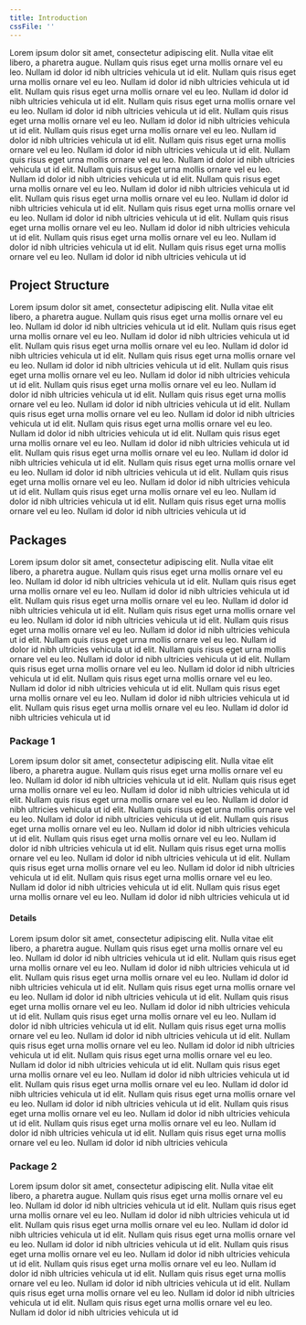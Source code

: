```yaml
---
title: Introduction
cssFile: ''
---
```


Lorem ipsum dolor sit amet, consectetur adipiscing elit. Nulla vitae elit libero, a pharetra augue. Nullam quis risus eget urna mollis ornare vel eu leo. Nullam id dolor id nibh ultricies vehicula ut id elit. Nullam quis risus eget urna mollis ornare vel eu leo. Nullam id dolor id nibh ultricies vehicula ut id elit. Nullam quis risus eget urna mollis ornare vel eu leo. Nullam id dolor id nibh ultricies vehicula ut id elit. Nullam quis risus eget urna mollis ornare vel eu leo. Nullam id dolor id nibh ultricies vehicula ut id elit. Nullam quis risus eget urna mollis ornare vel eu leo. Nullam id dolor id nibh ultricies vehicula ut id elit. Nullam quis risus eget urna mollis ornare vel eu leo. Nullam id dolor id nibh ultricies vehicula ut id elit. Nullam quis risus eget urna mollis ornare vel eu leo. Nullam id dolor id nibh ultricies vehicula ut id elit. Nullam quis risus eget urna mollis ornare vel eu leo. Nullam id dolor id nibh ultricies vehicula ut id elit. Nullam quis risus eget urna mollis ornare vel eu leo. Nullam id dolor id nibh ultricies vehicula ut id elit. Nullam quis risus eget urna mollis ornare vel eu leo. Nullam id dolor id nibh ultricies vehicula ut id elit. Nullam quis risus eget urna mollis ornare vel eu leo. Nullam id dolor id nibh ultricies vehicula ut id elit. Nullam quis risus eget urna mollis ornare vel eu leo. Nullam id dolor id nibh ultricies vehicula ut id elit. Nullam quis risus eget urna mollis ornare vel eu leo. Nullam id dolor id nibh ultricies vehicula ut id elit. Nullam quis risus eget urna mollis ornare vel eu leo. Nullam id dolor id nibh ultricies vehicula ut id elit. Nullam quis risus eget urna mollis ornare vel eu leo. Nullam id dolor id nibh ultricies vehicula ut id

## Project Structure

Lorem ipsum dolor sit amet, consectetur adipiscing elit. Nulla vitae elit libero, a pharetra augue. Nullam quis risus eget urna mollis ornare vel eu leo. Nullam id dolor id nibh ultricies vehicula ut id elit. Nullam quis risus eget urna mollis ornare vel eu leo. Nullam id dolor id nibh ultricies vehicula ut id elit. Nullam quis risus eget urna mollis ornare vel eu leo. Nullam id dolor id nibh ultricies vehicula ut id elit. Nullam quis risus eget urna mollis ornare vel eu leo. Nullam id dolor id nibh ultricies vehicula ut id elit. Nullam quis risus eget urna mollis ornare vel eu leo. Nullam id dolor id nibh ultricies vehicula ut id elit. Nullam quis risus eget urna mollis ornare vel eu leo. Nullam id dolor id nibh ultricies vehicula ut id elit. Nullam quis risus eget urna mollis ornare vel eu leo. Nullam id dolor id nibh ultricies vehicula ut id elit. Nullam quis risus eget urna mollis ornare vel eu leo. Nullam id dolor id nibh ultricies vehicula ut id elit. Nullam quis risus eget urna mollis ornare vel eu leo. Nullam id dolor id nibh ultricies vehicula ut id elit. Nullam quis risus eget urna mollis ornare vel eu leo. Nullam id dolor id nibh ultricies vehicula ut id elit. Nullam quis risus eget urna mollis ornare vel eu leo. Nullam id dolor id nibh ultricies vehicula ut id elit. Nullam quis risus eget urna mollis ornare vel eu leo. Nullam id dolor id nibh ultricies vehicula ut id elit. Nullam quis risus eget urna mollis ornare vel eu leo. Nullam id dolor id nibh ultricies vehicula ut id elit. Nullam quis risus eget urna mollis ornare vel eu leo. Nullam id dolor id nibh ultricies vehicula ut id elit. Nullam quis risus eget urna mollis ornare vel eu leo. Nullam id dolor id nibh ultricies vehicula ut id

## Packages

Lorem ipsum dolor sit amet, consectetur adipiscing elit. Nulla vitae elit libero, a pharetra augue. Nullam quis risus eget urna mollis ornare vel eu leo. Nullam id dolor id nibh ultricies vehicula ut id elit. Nullam quis risus eget urna mollis ornare vel eu leo. Nullam id dolor id nibh ultricies vehicula ut id elit. Nullam quis risus eget urna mollis ornare vel eu leo. Nullam id dolor id nibh ultricies vehicula ut id elit. Nullam quis risus eget urna mollis ornare vel eu leo. Nullam id dolor id nibh ultricies vehicula ut id elit. Nullam quis risus eget urna mollis ornare vel eu leo. Nullam id dolor id nibh ultricies vehicula ut id elit. Nullam quis risus eget urna mollis ornare vel eu leo. Nullam id dolor id nibh ultricies vehicula ut id elit. Nullam quis risus eget urna mollis ornare vel eu leo. Nullam id dolor id nibh ultricies vehicula ut id elit. Nullam quis risus eget urna mollis ornare vel eu leo. Nullam id dolor id nibh ultricies vehicula ut id elit. Nullam quis risus eget urna mollis ornare vel eu leo. Nullam id dolor id nibh ultricies vehicula ut id elit. Nullam quis risus eget urna mollis ornare vel eu leo. Nullam id dolor id nibh ultricies vehicula ut id elit. Nullam quis risus eget urna mollis ornare vel eu leo. Nullam id dolor id nibh ultricies vehicula ut id

### Package 1

Lorem ipsum dolor sit amet, consectetur adipiscing elit. Nulla vitae elit libero, a pharetra augue. Nullam quis risus eget urna mollis ornare vel eu leo. Nullam id dolor id nibh ultricies vehicula ut id elit. Nullam quis risus eget urna mollis ornare vel eu leo. Nullam id dolor id nibh ultricies vehicula ut id elit. Nullam quis risus eget urna mollis ornare vel eu leo. Nullam id dolor id nibh ultricies vehicula ut id elit. Nullam quis risus eget urna mollis ornare vel eu leo. Nullam id dolor id nibh ultricies vehicula ut id elit. Nullam quis risus eget urna mollis ornare vel eu leo. Nullam id dolor id nibh ultricies vehicula ut id elit. Nullam quis risus eget urna mollis ornare vel eu leo. Nullam id dolor id nibh ultricies vehicula ut id elit. Nullam quis risus eget urna mollis ornare vel eu leo. Nullam id dolor id nibh ultricies vehicula ut id elit. Nullam quis risus eget urna mollis ornare vel eu leo. Nullam id dolor id nibh ultricies vehicula ut id elit. Nullam quis risus eget urna mollis ornare vel eu leo. Nullam id dolor id nibh ultricies vehicula ut id elit. Nullam quis risus eget urna mollis ornare vel eu leo. Nullam id dolor id nibh ultricies vehicula ut id

#### Details

Lorem ipsum dolor sit amet, consectetur adipiscing elit. Nulla vitae elit libero, a pharetra augue. Nullam quis risus eget urna mollis ornare vel eu leo. Nullam id dolor id nibh ultricies vehicula ut id elit. Nullam quis risus eget urna mollis ornare vel eu leo. Nullam id dolor id nibh ultricies vehicula ut id elit. Nullam quis risus eget urna mollis ornare vel eu leo. Nullam id dolor id nibh ultricies vehicula ut id elit. Nullam quis risus eget urna mollis ornare vel eu leo. Nullam id dolor id nibh ultricies vehicula ut id elit. Nullam quis risus eget urna mollis ornare vel eu leo. Nullam id dolor id nibh ultricies vehicula ut id elit. Nullam quis risus eget urna mollis ornare vel eu leo. Nullam id dolor id nibh ultricies vehicula ut id elit. Nullam quis risus eget urna mollis ornare vel eu leo. Nullam id dolor id nibh ultricies vehicula ut id elit. Nullam quis risus eget urna mollis ornare vel eu leo. Nullam id dolor id nibh ultricies vehicula ut id elit. Nullam quis risus eget urna mollis ornare vel eu leo. Nullam id dolor id nibh ultricies vehicula ut id elit. Nullam quis risus eget urna mollis ornare vel eu leo. Nullam id dolor id nibh ultricies vehicula ut id elit. Nullam quis risus eget urna mollis ornare vel eu leo. Nullam id dolor id nibh ultricies vehicula ut id elit. Nullam quis risus eget urna mollis ornare vel eu leo. Nullam id dolor id nibh ultricies vehicula ut id elit. Nullam quis risus eget urna mollis ornare vel eu leo. Nullam id dolor id nibh ultricies vehicula ut id elit. Nullam quis risus eget urna mollis ornare vel eu leo. Nullam id dolor id nibh ultricies vehicula ut id elit. Nullam quis risus eget urna mollis ornare vel eu leo. Nullam id dolor id nibh ultricies vehicula

### Package 2

Lorem ipsum dolor sit amet, consectetur adipiscing elit. Nulla vitae elit libero, a pharetra augue. Nullam quis risus eget urna mollis ornare vel eu leo. Nullam id dolor id nibh ultricies vehicula ut id elit. Nullam quis risus eget urna mollis ornare vel eu leo. Nullam id dolor id nibh ultricies vehicula ut id elit. Nullam quis risus eget urna mollis ornare vel eu leo. Nullam id dolor id nibh ultricies vehicula ut id elit. Nullam quis risus eget urna mollis ornare vel eu leo. Nullam id dolor id nibh ultricies vehicula ut id elit. Nullam quis risus eget urna mollis ornare vel eu leo. Nullam id dolor id nibh ultricies vehicula ut id elit. Nullam quis risus eget urna mollis ornare vel eu leo. Nullam id dolor id nibh ultricies vehicula ut id elit. Nullam quis risus eget urna mollis ornare vel eu leo. Nullam id dolor id nibh ultricies vehicula ut id elit. Nullam quis risus eget urna mollis ornare vel eu leo. Nullam id dolor id nibh ultricies vehicula ut id elit. Nullam quis risus eget urna mollis ornare vel eu leo. Nullam id dolor id nibh ultricies vehicula ut id
